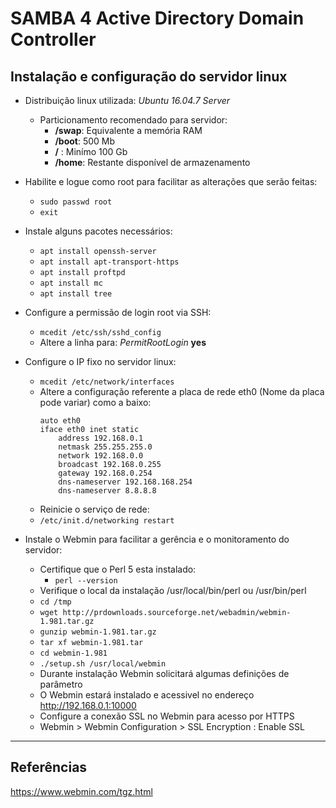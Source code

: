 # SAMBA 4 Active Directory Domain Controller
## Instalação e configuração do servidor linux

* Distribuição linux utilizada: *Ubuntu 16.04.7 Server*  
    * Particionamento recomendado para servidor:
      * **/swap**: Equivalente a memória RAM 
      * **/boot**: 500 Mb
      * **/** : Minímo 100 Gb
      * **/home**: Restante disponível de armazenamento

* Habilite e logue como root para facilitar as alterações que serão feitas:  
    * `sudo passwd root`
    * `exit` 
* Instale alguns pacotes necessários:  
    * `apt install openssh-server`
    * `apt install apt-transport-https`
    * `apt install proftpd`
    * `apt install mc`
    * `apt install tree`
* Configure a permissão de login root via SSH:
    * `mcedit /etc/ssh/sshd_config`
    * Altere a linha para: *PermitRootLogin* **yes** 
* Configure o IP fixo no servidor linux:
    * `mcedit /etc/network/interfaces`
    * Altere a configuração referente a placa de rede eth0 (Nome da placa pode variar) como a baixo:
      ~~~ 
      auto eth0 
      iface eth0 inet static
          address 192.168.0.1
          netmask 255.255.255.0
          network 192.168.0.0
          broadcast 192.168.0.255
          gateway 192.168.0.254
          dns-nameserver 192.168.168.254
          dns-nameserver 8.8.8.8
      ~~~
    * Reinicie o serviço de rede:
    * `/etc/init.d/networking restart`
* Instale o Webmin para facilitar a gerência e o monitoramento do servidor:
    * Certifique que o Perl 5 esta instalado:
      * `perl --version` 
    * Verifique o local da instalação /usr/local/bin/perl ou /usr/bin/perl
    * `cd /tmp`
    * `wget http://prdownloads.sourceforge.net/webadmin/webmin-1.981.tar.gz`
    * `gunzip webmin-1.981.tar.gz`
    * `tar xf webmin-1.981.tar`
    * `cd webmin-1.981`
    * `./setup.sh /usr/local/webmin`
    * Durante instalação Webmin solicitará algumas definições de parâmetro
    * O Webmin estará instalado e acessivel no endereço http://192.168.0.1:10000
    * Configure a conexão SSL no Webmin para acesso por HTTPS
    * Webmin > Webmin Configuration > SSL Encryption : Enable SSL
--------
## Referências
<https://www.webmin.com/tgz.html>  

